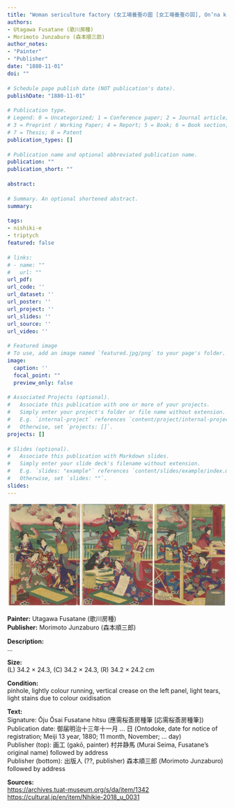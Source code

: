 ```yaml
---
title: "Woman sericulture factory (女工場養蚕の圖 [女工場養蚕の図], On’na kōjō yōsan no zu)"
authors:
- Utagawa Fusatane (歌川房種)
- Morimoto Junzaburo (森本順三郎)
author_notes:
- "Painter"
- "Publisher"
date: "1880-11-01"
doi: ""

# Schedule page publish date (NOT publication's date).
publishDate: "1880-11-01"

# Publication type.
# Legend: 0 = Uncategorized; 1 = Conference paper; 2 = Journal article;
# 3 = Preprint / Working Paper; 4 = Report; 5 = Book; 6 = Book section;
# 7 = Thesis; 8 = Patent
publication_types: []

# Publication name and optional abbreviated publication name.
publication: ""
publication_short: ""

abstract:

# Summary. An optional shortened abstract.
summary:

tags:
- nishiki-e
- triptych
featured: false

# links:
# - name: ""
#   url: ""
url_pdf:
url_code: ''
url_dataset: ''
url_poster: ''
url_project: ''
url_slides: ''
url_source: ''
url_video: ''

# Featured image
# To use, add an image named `featured.jpg/png` to your page's folder.
image:
  caption: ''
  focal_point: ""
  preview_only: false

# Associated Projects (optional).
#   Associate this publication with one or more of your projects.
#   Simply enter your project's folder or file name without extension.
#   E.g. `internal-project` references `content/project/internal-project/index.md`.
#   Otherwise, set `projects: []`.
projects: []

# Slides (optional).
#   Associate this publication with Markdown slides.
#   Simply enter your slide deck's filename without extension.
#   E.g. `slides: "example"` references `content/slides/example/index.md`.
#   Otherwise, set `slides: ""`.
slides:
---
```


<img src="eB20_40a.jpg" title="">

<b>Painter:</b> Utagawa Fusatane (歌川房種)<br />
<b>Publisher:</b> Morimoto Junzaburo (森本順三郎)

<b>Description:</b><br />
...

<b>Size:</b><br />
(L) 34.2 × 24.3, (C) 34.2 × 24.3, (R) 34.2 × 24.2 cm

<b>Condition:</b><br />
pinhole, lightly colour running, vertical crease on the left panel, light tears, light stains due to colour oxidisation

<b>Text:</b><br />
Signature: Ōju Ōsai Fusatane hitsu (應需桜斎房種筆 [応需桜斎房種筆])<br />
Publication date: 御届明治十三年十一月 ... 日 (Ontodoke, date for notice of registration; Meiji 13 year, 1880; 11 month, November; ... day)<br />
Publisher (top): 画工 (gakō, painter) 村井静馬 (Murai Seima, Fusatane’s original name) followed by address<br />
Publisher (bottom): 出版人 (??, publisher) 森本順三郎 (Morimoto Junzaburo) followed by address


<b>Sources:</b><br />
https://archives.tuat-museum.org/s/da/item/1342<br />
https://cultural.jp/en/item/Nhikie-2018_u_0031
